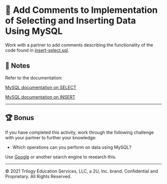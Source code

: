 # 📐 Add Comments to Implementation of Selecting and Inserting Data Using MySQL

Work with a partner to add comments describing the functionality of the code found in [insert-select.sql](./Unsolved/db/insert-select.sql).

## 📝 Notes

Refer to the documentation:

[MySQL documentation on SELECT](https://dev.mysql.com/doc/refman/8.0/en/select.html)

[MySQL documentation on INSERT](https://dev.mysql.com/doc/refman/8.0/en/insert.html)

---

## 🏆 Bonus

If you have completed this activity, work through the following challenge with your partner to further your knowledge:

* Which operations can you perform on data using MySQL?

Use [Google](https://www.google.com) or another search engine to research this.

---
© 2021 Trilogy Education Services, LLC, a 2U, Inc. brand. Confidential and Proprietary. All Rights Reserved.

